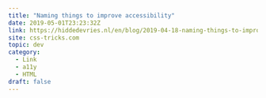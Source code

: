 ```yaml
---
title: "Naming things to improve accessibility"
date: 2019-05-01T23:23:32Z
link: https://hiddedevries.nl/en/blog/2019-04-18-naming-things-to-improve-accessibility?utm_source=CSS-Weekly&utm_campaign=Issue-360&utm_medium=email
site: css-tricks.com
topic: dev
category:
  - Link
  - a11y
  - HTML
draft: false
---
```

